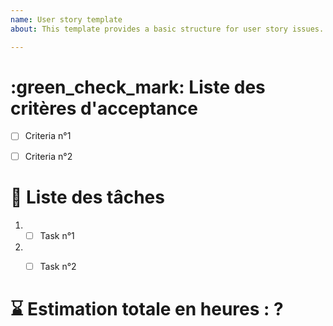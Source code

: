 ```yaml
---
name: User story template
about: This template provides a basic structure for user story issues.

---
```


# :green_check_mark: Liste des critères d'acceptance

- [ ] Criteria n°1
- [ ] Criteria n°2


# :memo: Liste des tâches

1. - [ ] Task n°1
2. - [ ] Task n°2


# :hourglass: Estimation totale en heures : ?



